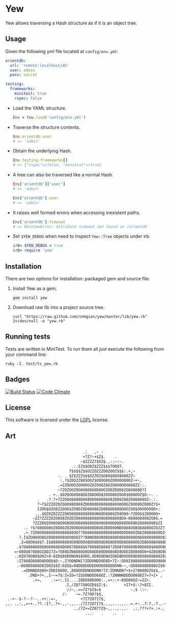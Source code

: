 # Yew

Yew allows traversing a Hash structure as if it is an object tree.


## Usage

Given the following yml file located at `config/env.yml`:

  ``` yaml
  orientdb:
    url: 'remote:localhost/db'
    user: admin
    pass: secret

  testing:
    frameworks:
      minitest: true
      rspec: false
  ```


 - Load the YAML structure.

    ``` ruby
    Env = Yew.load('config/env.yml')
    ```


 - Traverse the structure contents.

    ``` ruby
    Env.orientdb.user
    # => 'admin'
    ```

 - Obtain the underlying Hash.

    ``` ruby
    Env.testing.frameworks[]
    # => {"rspec"=>false, "minitest"=>true}
    ```


 - A tree can also be traversed like a normal Hash.

    ``` ruby
    Env['orientdb']['user']
    # => 'admin'

    Env['orientdb'].user
    # => 'admin'
    ```


 - It raises well formed errors when accessing inexistent paths.

    ``` ruby
    Env['orientdb'].timeout
    # => RuntimeError: Attribute timeout not found at /orientdb
    ```


 - Set `$YEW_DEBUG` when need to inspect `Yew::Tree` objects under irb.


    ``` ruby
    irb> $YEW_DEBUG = true
    irb> require 'yew'
    ```

## Installation

There are two options for installation: packaged gem and source file.

 1. Install Yew as a gem.

    ``` shell
    gem install yew
    ```


 2. Download raw lib into a project source tree.

    ``` shell
    curl "https://raw.github.com/snmgian/yew/master/lib/yew.rb" 2>/dev/null -o "yew.rb"
    ```

## Running tests

Tests are written in MiniTest. To run them all just execute the following from your command line:

  ``` shell
  ruby -I. test/ts_yew.rb
  ```

## Badges

[![Build Status](https://travis-ci.org/snmgian/yew.svg?branch=master)](https://travis-ci.org/snmgian/yew) [![Code Climate](https://codeclimate.com/github/snmgian/yew.png)](https://codeclimate.com/github/snmgian/yew)

## License

This software is licensed under the [LGPL][lgpl] license.

[lgpl]: https://www.gnu.org/licenses/lgpl.html

## Art

``` markdown

                                  .:   ,~ :
                                  +7Z?~+$Z$.    .
                                 ~$ZZZZ7$OZ$.,::~:~.
                             .::IZ$$O8Z$ZZZ$$$7OOO7.
                            7$$$$Z$$OZZOZZZOOZOOZ$$$:.+,~
                       .. . $Z$ZZZ$$$OZZOZ$O88$OOO8OO8ZZ~
                        :,?$ZOOZZ88$OOZ$OOOO8OZOOOOO88OZ~+~,
                       .=ZZOOOOZOO8OOZOZOO8Z8OZO8OOOOO888ZZ::.
                       ~7ZOZOOZOO8O8O8O8D8OOZOOZDDD8ZO8O888O?I
                   . +..$OZOOO8O88D8Z88OOD8ZOOO8OZOO8$O88OOZ$O:~. .
              .   .?.?+7ZZOOO8888D888DDO88888O8ZO88Z88Z888888OZ~.:.
              ?~7$ZZZOZOZOOO88D888ZDD888D8888888OOOOODZ8OO8OZ88OZ7$+
              IZOO$OZO8ZZOOD$ZO8DZ8D88888ZD8D8OD88OO8OZOO$OOOOOO8O+:
             .,.$OZOZOZZZZ88O88O88OO888ON88DO888ZD8O88~7ZOO$$Z88OOO+
            ~ZZ?ZZZZOZO8O8ZOZOZO888888888O8O8888D88D8~8888O88O8ZO8$.=
            ?ZZZ8OZOO8O8OOO8OOO8888888DD8O8O88ODO8D88DD88DZ8888O88$ZI ..
        .. ?$?O8OOO8OZ8D8OZ8ZOODOOO8888D8ODZDDD8ONDO888OO8O88D8OOZOZZ7.~..
        ,+.7ZO8O8888O88O888888OO7?DD888888D88O8888OOOD88OZD8Z88888OOOZ+: ,
      ?.I$ZOO8OO8OZ88D8OO8OOO8DDZ7?88NO88O88DD888DO88888DO8888888888O8ZZO~
      .I=8OOO$8$7.I$888888888D88DDDO8DO8DD8D8D8DD8DD8D88OODZD8DO88O8888O.
     .$7O888888888O8888D8DOO878D88$O78888D8888?ZOO87O8888D8DD888$O8OO8OI=.
    =~O8OO87O88OIDDZ7Z=?D88DZN8D8OO8O88DD88DO88O8D8ODDZDD888DO+OZ8O8O88$=:.
    .:OZO7OO88$D8Z+8~8ZD$88DDNO8$8ODO,OD8DODNOZO8D8DOOO88D8OO8888888Z8ZZO.
     :Z7888DD88D8DODD$D~~,Z?OONDNI?ZDDDNDD8D8D+7Z~:DD8I8888888888DO88OOO$.
     .~8O8D8O88D8ZO8Z$8Z:OZO$=88DDDDDDDDOOD8DDDDDNN~~,~DD88O88DD88OZ$O+,.
       .=DDNNDD88O+ZDDI88OO,,88DDDDDNDDDNN?7Z:ZDNNDN7+$+Z?8888OZO$$,.~ .
          .DND+7+,,I~~=7$:Z=IO=?Z$DONDDD88OZ.:?ZNNNNDDDD8888Z7=7+I+ ,
            .+=,    .:=~:.II....Z8DD88DOOO:.,=+::+~8OD88OZ~=ZZ+.
                          .I,/ZO?7O8OZD$$Z:$:       +I7+$\\7+8ZI.
                           //~,.==7Z?$Z$=$             ~,$ \\~.
                         /:    ~=.7Z?OO?$$,
 .-+--$-?--?--..++::=~,          +7I7ZO7I7$,
,,. .,:,,=~+..??.:I?,.?+-,,-.,,../7I7ZO7I7$.,,,,..,,,..=.+~..7:7,.7.,-~.+,
                              ../7Z+=ZZ077Z$~,,..,.,,.  ,:,???+?+.:+.,.+.=I=.=:.
                                   ....   .    ..  .

